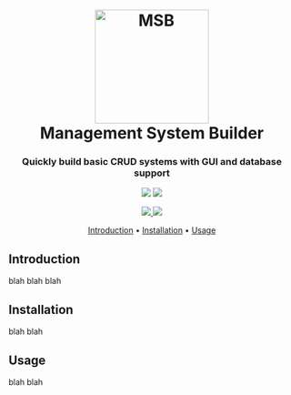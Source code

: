 <h1 align="center">
  <a href="#"><img src="https://raw.githubusercontent.com/yashrajkakkad/ManagementSystemBuilder/master/MSBtransparent.png?token=AKS265XFHNVUEJQMYB7J7YC6BXLQA" alt="MSB" width="200"></a>
  <br>
  Management System Builder
  <br>
</h1>

<h3 align="center">Quickly build basic CRUD systems with GUI and database support</h3>
  
<p align="center">
  <img src="https://forthebadge.com/images/badges/made-with-java.svg">
  <img src="https://forthebadge.com/images/badges/built-with-love.svg">
</p>

<p align="center">
  <a href="https://github.com/yashrajkakkad/ManagementSystemBuilder/blob/master/LICENSE">
    <img src="https://img.shields.io/badge/license-MIT-green">
  </a>
  <a href="https://github.com/yashrajkakkad/ManagementSystemBuilder/pull/new/master">
    <img src="https://img.shields.io/badge/PRs-welcome-brightgreen.svg">
  </a>
</p>

<p align="center">
  <a href="#introduction">Introduction</a> •
  <a href="#installation">Installation</a> •
  <a href="#usage">Usage</a>
</p>

## Introduction

blah blah blah

## Installation

blah blah

## Usage

blah blah

